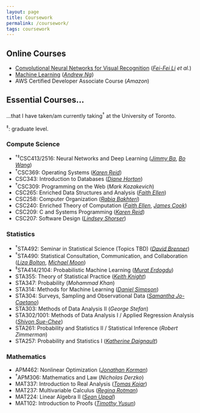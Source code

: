 ```yaml
---
layout: page
title: Coursework
permalink: /coursework/
tags: coursework 
---
```


<style>
    ul {
      margin-bottom: 0;
    }
</style>


## Online Courses

- [Convolutional Neural Networks for Visual Recognition](http://cs231n.stanford.edu/) ([*Fei-Fei Li*](https://profiles.stanford.edu/fei-fei-li) *et al.*)
- [Machine Learning](http://cs229.stanford.edu/) ([*Andrew Ng*](https://www.andrewng.org/))
- AWS Certified Developer Associate Course (*Amazon*)

## Essential Courses...

...that I have taken/am currently taking<sup>†</sup> at the University of Toronto.

<sup>‡</sup>: graduate level.


### Compute Science

- <sup>†‡</sup>CSC413/2516: Neural Networks and Deep Learning ([*Jimmy Ba*](http://jimmylba.github.io/), [*Bo Wang*](https://vectorinstitute.ai/team/bo-wang/))
- <sup>†</sup>CSC369: Operating Systems ([*Karen Reid*](https://www.cs.toronto.edu/~reid/))
- CSC343: Introduction to Databases ([*Diane Horton*](https://www.cs.toronto.edu/~dianeh/))
- <sup>†</sup>CSC309: Programming on the Web (*Mark Kazakevich*)
- CSC265: Enriched Data Structures and Analysis ([*Faith Ellen*](http://www.cs.toronto.edu/~faith/))
	<!-- - The most difficult course I've ever taken. Advanced data structures (e.g. leaf-oriented non-blocking binary search trees) are covered with in-depth details. Topics include randomized algorithms, amortized analysis, heaps, graph representations, and minimum spanning trees. -->
- CSC258: Computer Organization ([*Rabia Bakhteri*](http://www.cs.toronto.edu/~rbakhteri/))
- CSC240: Enriched Theory of Computation ([*Faith Ellen*](http://www.cs.toronto.edu/~faith/), [*James Cook*](http://www.falsifian.org/))
- CSC209: C and Systems Programming ([*Karen Reid*](https://www.cs.toronto.edu/~reid/))
- CSC207: Software Design ([*Lindsey Shorser*](http://www.math.toronto.edu/cms/people/faculty/shorser-lindsey/))

### Statistics

- <sup>†</sup>STA492: Seminar in Statistical Science (Topics TBD) ([*David Brenner*](https://www.statistics.utoronto.ca/people/directories/all-faculty/david-brenner))
- <sup>†</sup>STA490: Statistical Consultation, Communication, and Collaboration ([*Liza Bolton*](https://www.statistics.utoronto.ca/people/directories/all-faculty/liza-bolton), [*Michael Moon*](https://www.statistics.utoronto.ca/people/directories/graduate-students/michael-jongho-moon))
- <sup>‡</sup>STA414/2104: Probabilistic Machine Learning ([*Murat Erdogdu*](http://www.cs.toronto.edu/~erdogdu/))
	<!-- - Topics include naive Bayes, stochastic variational inference, Marko chain Monte Carlo, and GANs. -->
- STA355: Theory of Statistical Practice ([*Keith Knight*](http://www.utstat.utoronto.ca/keith/home.html))
- STA347: Probability (*Mohammad Khan*)
- STA314: Methods for Machine Learning ([*Daniel Simpson*](https://dpsimpson.github.io/))
- STA304: Surveys, Sampling and Observational Data ([*Samantha Jo-Caetano*](https://www.statistics.utoronto.ca/people/directories/all-faculty/samantha-jo-caetano))
- STA303: Methods of Data Analysis II (*George Stefan*)
- STA302/1001: Methods of Data Analysis I / Applied Regression Analysis ([*Shivon Sue-Chee*](https://www.statistics.utoronto.ca/people/directories/all-faculty/shivon-sue-chee))
- STA261: Probability and Statistics II / Statistical Inference (*Robert Zimmerman*)
- STA257: Probability and Statistics I ([*Katherine Daignault*](https://www.statistics.utoronto.ca/people/directories/all-faculty/katherine-daignault))

### Mathematics
- APM462: Nonlinear Optimization ([*Jonathan Korman*](https://www.math.toronto.edu/jkorman/))
- <sup>†</sup>APM306: Mathematics and Law (*Nicholas Derzko*)
- MAT337: Introduction to Real Analysis ([*Tomas Kojar*](https://www.math.toronto.edu/cms/people/students/graduate/kojar-tomas/))
- MAT237: Multivariable Calculus ([*Regina Rotman*](http://www.math.toronto.edu/rina/))
- MAT224: Linear Algebra II ([*Sean Uppal*](http://www.math.utoronto.ca/cms/people/faculty/uppal-sean2/))
- MAT102: Introduction to Proofs ([*Timothy Yusun*](https://tjyusun.com/))
